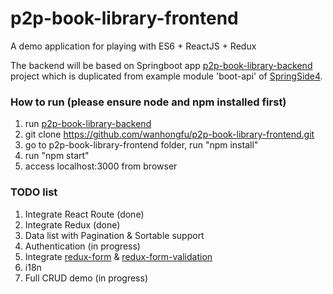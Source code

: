 # p2p-book-library-frontend

A demo application for playing with ES6 + ReactJS + Redux

The backend will be based on Springboot app [p2p-book-library-backend](https://github.com/wanhongfu/p2p-book-library-backend) project which is duplicated from example module 'boot-api' of [SpringSide4](https://github.com/springside/springside4).

### How to run (please ensure node and npm installed first)

1. run [p2p-book-library-backend](https://github.com/wanhongfu/p2p-book-library-backend.git)
2. git clone https://github.com/wanhongfu/p2p-book-library-frontend.git
3. go to p2p-book-library-frontend folder, run "npm install"
4. run "npm start"
5. access localhost:3000 from browser

### TODO list

1. Integrate React Route (done)
2. Integrate Redux (done)
3. Data list with Pagination & Sortable support
4. Authentication (in progress)
5. Integrate [redux-form](https://github.com/erikras/redux-form) & [redux-form-validation](https://github.com/posabsolute/redux-form-validator)
6. i18n
7. Full CRUD demo (in progress)